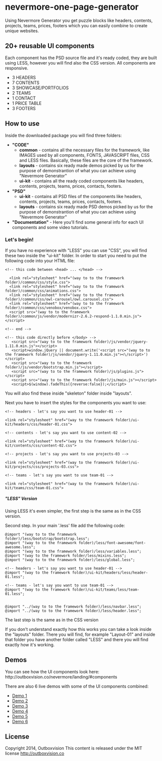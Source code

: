 nevermore-one-page-generator
============================

Using Nevermore Generator you get puzzle blocks like headers, contents, projects, teams, prices, footers which you can easily combine to create unique websites.




<h2>20+ reusable UI components</h2>

Each component has the PSD source file and it's ready coded, they are built using LESS, however you will find also the CSS version.
All components are responsive.

<ul>
<li>3 HEADERS</li>
<li>7 CONTENTS </li>
<li>3 SHOWCASE/PORTFOLIOS</li>
<li>2 TEAMS</li>
<li>1 CONTACT</li>
<li>1 PRICE TABLE</li>
<li>3 FOOTERS</li>
</ul>

<h2>How to use</h2>

Inside the downloaded package you will find three folders:
<ul>
<li>
<strong>"CODE"</strong>
<ul>
<li>
<strong>common</strong> - contains all the necessary files for the framework, like IMAGES used by all components, FONTS, JAVASCRIPT files, CSS and LESS files.
Basically, these files are the core of the framework.
</li>
<li>
<strong>layouts</strong> - contains six ready made demos picked by us for the purpose of demonstrantion of what you can achieve using "Nevermore Generator"
</li>
<li><strong>ui-kit</strong> - contains all the ready coded components like headers, contents, projects, teams, prices, contacts, footers.</li>
</ul>
<li>
<strong>"PSD"</strong>
<ul>
<li>
<strong>ui-kit</strong> - contains all PSD files of the components like headers, contents, projects, teams, prices, contacts, footers.
</li>
<li>
<strong>layouts</strong> - contains six ready made PSD demos picked by us for the purpose of demonstrantion of what you can achieve using "Nevermore Generator"
</li>

</ul>
</li>
<li>
<strong>"Documentation"</strong> - Here you'll find some general info for each UI components and some video tutorials.
</li>
</ul>
<h3>Let's begin!</h3>

If you have no experience with "LESS" you can use "CSS", you will find these two inside the "ui-kit" folder. In order to start you need to put the following code into your HTML file:
```
<!-- this code between <head> ... </head> -->

  <link rel="stylesheet" href="(way to to the framework folder)/common/css/style.css">
  <link rel="stylesheet" href="(way to to the framework folder)/common/css/animations.css">
  <link rel="stylesheet" href="(way to to the framework folder)/common/css/owl-carousel/owl.carousel.css">
  <link rel="stylesheet" href="(way to to the framework folder)/common/css/venobox/venobox.css">
  <script src="(way to to the framework folder)/common/js/vendor/modernizr-2.6.2-respond-1.1.0.min.js"></script>

<!-- end -->

<!-- this code directly before </body> -->
   <script src="(way to to the framework folder)/js/vendor/jquery-1.11.0.min.js"></script>
   <script>window.jQuery || document.write('<script src="(way to to the framework folder)/js/vendor/jquery-1.11.0.min.js"><\/script>')</script>
   <script src="(way to to the framework folder)/js/vendor/bootstrap.min.js"></script>
   <script src="(way to to the framework folder)/js/plugins.js"></script> 
   <script src="(way to to the framework folder)/js/main.js"></script> 
   <script>$(window).fadeThis({reverse:false});</script>
```
You will also find these inside "skeleton" folder inside "layouts".

Next you have to insert the styles for the components you want to use:
```
<!-- headers - let's say you want to use header-01 -->

<link rel="stylesheet" href="(way to the framework folder)/ui-kit/headers/css/header-01.css">

<!-- contents - let's say you want to use content-02 -->

<link rel="stylesheet" href="(way to the framework folder)/ui-kit/contents/css/content-02.css">

<!-- projects - let's say you want to use projects-03 -->

<link rel="stylesheet" href="(way to the framework folder)/ui-kit/projects/css/projects-03.css">

<!-- teams - let's say you want to use team-01 -->

<link rel="stylesheet" href="(way to the framework folder)/ui-kit/teams/css/team-01.css">
```
<h5>"LESS" Version</h5>
Using LESS it's even simpler, the first step is the same as in the CSS version.

Second step. In your main '.less' file add the following code:
```
@import "(way to to the framework folder)/less/bootstrap/bootstrap.less";
@import "(way to to the framework folder)/less/font-awesome/font-awesome.less";
@import "(way to to the framework folder)/less/variables.less";
@import "(way to the framework folder/less/mixins.less";
@import "(way to to the framework folder)/less/global.less";

<!-- headers - let's say you want to use header-01 -->
@import "(way to the framework folder)/ui-kit/headers/less/header-01.less";

<!-- teams - let's say you want to use team-01 -->
@import "(way to the framework folder)/ui-kit/teams/less/team-01.less";


@import "../(way to to the framework folder)/less/navbar.less";
@import "../(way to to the framework folder)/less/header.less";
```
The last step is the same as in the CSS version

If you don't understand exactly how this works you can take a look inside the "layouts" folder. There you will find, for example "Layout-01" and inside that folder you have another folder called "LESS" and there you will find exactly how it's working.

<h2>Demos</h2>
You can see how the UI components look here: http://outboxvision.co/nevermore/landing/#components

There are also 6 live demos with some of the UI components combined:
<ul>
<li><a href="http://outboxvision.co/nevermore/layouts/layout-01/index.html">Demo 1</a></li>
<li><a href="http://outboxvision.co/nevermore/layouts/layout-02/index.html">Demo 2</a></li>
<li><a href="http://outboxvision.co/nevermore/layouts/layout-03/index.html">Demo 3</a></li>
<li><a href="http://outboxvision.co/nevermore/layouts/layout-04/index.html">Demo 4</a></li>
<li><a href="http://outboxvision.co/nevermore/layouts/layout-05/index.html">Demo 5</a></li>
<li><a href="http://outboxvision.co/nevermore/layouts/layout-06/index.html">Demo 6</a></li>
</ul>

<h2>License</h2>

Copyright 2014, Outboxvision
This content is released under the MIT license
http://outboxvision.co

